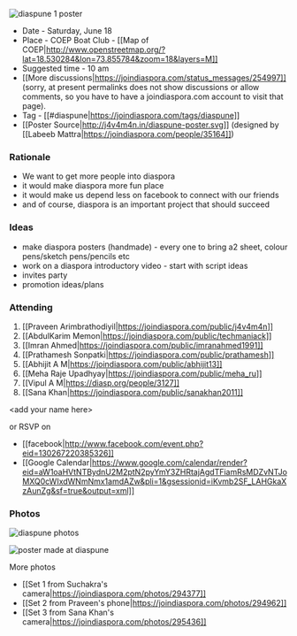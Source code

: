 
![diaspune 1 poster](https://joindiaspora.s3.amazonaws.com/uploads/images/scaled_full_0a0ccba222ea4e806225.jpg)

- Date - Saturday, June 18
- Place - COEP Boat Club - [[Map of COEP|http://www.openstreetmap.org/?lat=18.530284&lon=73.855784&zoom=18&layers=M]]
- Suggested time - 10 am
- [[More discussions|https://joindiaspora.com/status_messages/254997]] (sorry, at present permalinks does not show discussions or allow comments, so you have to have a joindiaspora.com account to visit that page).
- Tag - [[#diaspune|https://joindiaspora.com/tags/diaspune]]
- [[Poster Source|http://j4v4m4n.in/diaspune-poster.svg]] (designed by [[Labeeb Mattra|https://joindiaspora.com/people/35164]])

### Rationale

- We want to get more people into diaspora
 - it would make diaspora more fun place
 - it would make us depend less on facebook to connect with our friends
- and of course, diaspora is an important project that should succeed

### Ideas 

- make diaspora posters (handmade) - every one to bring a2 sheet, colour pens/sketch pens/pencils etc
- work on a diaspora introductory video - start with script ideas
- invites party
- promotion ideas/plans

### Attending
 1. [[Praveen Arimbrathodiyil|https://joindiaspora.com/public/j4v4m4n]]   
 1. [[AbdulKarim Memon|https://joindiaspora.com/public/techmaniack]]   
 1. [[Imran Ahmed|https://joindiaspora.com/public/imranahmed1991]]   
 1. [[Prathamesh Sonpatki|https://joindiaspora.com/public/prathamesh]]   
 1. [[Abhijit A M|https://joindiaspora.com/public/abhijit13]]
 1. [[Meha Raje Upadhyay|https://joindiaspora.com/public/meha_ru]]
 1. [[Vipul A M|https://diasp.org/people/3127]]
 1. [[Sana Khan|https://joindiaspora.com/public/sanakhan2011]]

&lt;add your name here&gt;

or RSVP on 

- [[facebook|http://www.facebook.com/event.php?eid=130267220385326]]
- [[Google Calendar|https://www.google.com/calendar/render?eid=aW1oaHVtNTBydnU2M2ptN2pyYmY3ZHRtajAgdTFiamRsMDZvNTJoMXQ0cWIxdWNmNmx1amdAZw&pli=1&gsessionid=iKvmb2SF_LAHGkaXzAunZg&sf=true&output=xml]]

### Photos

![diaspune photos](https://joindiaspora.s3.amazonaws.com/uploads/images/scaled_full_0f9a490f185bdbf0ca51.jpg)

![poster made at diaspune](https://joindiaspora.s3.amazonaws.com/uploads/images/scaled_full_f5805c4805cb0c40da7a.jpg)

More photos

- [[Set 1 from Suchakra's camera|https://joindiaspora.com/photos/294377]]
- [[Set 2 from Praveen's phone|https://joindiaspora.com/photos/294962]]
- [[Set 3 from Sana Khan's camera|https://joindiaspora.com/photos/295436]]